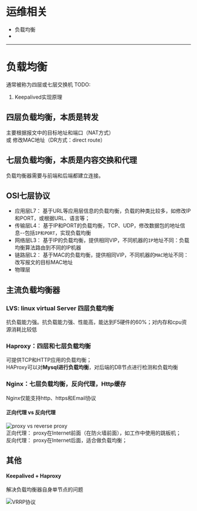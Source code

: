 # 运维相关

- 负载均衡
- 

---
# 负载均衡
通常被称为四层或七层交换机
TODO: 
1. Keepalived实现原理


## 四层负载均衡，本质是转发
主要根据报文中的目标地址和端口（NAT方式）   
或  修改MAC地址（DR方式：direct route）

## 七层负载均衡，本质是内容交换和代理
负载均衡器需要与前端和后端都建立连接。


## OSI七层协议
- 应用层L7： 基于URL等应用层信息的负载均衡，负载的种类比较多，如修改IP和PORT，或根据URL、语言等；
- 传输层L4： 基于IP和PORT的负载均衡，TCP、UDP，修改数据包的地址信息--包括`IP和PORT`，实现负载均衡
- 网络层L3： 基于IP的负载均衡，提供相同VIP，不同机器的`IP`地址不同：负载均衡算法路由到不同的IP机器
- 链路层L2： 基于MAC的负载均衡，提供相同VIP，不同机器的`MAC`地址不同：改写报文的目标MAC地址
- 物理层

## 主流负载均衡器
### LVS: linux virtual Server  四层负载均衡
抗负载能力强。抗负载能力强、性能高，能达到F5硬件的60%；对内存和cpu资源消耗比较低

### Haproxy：四层和七层负载均衡
可提供TCP和HTTP应用的负载均衡；   
HAProxy可以对**Mysql进行负载均衡**，对后端的DB节点进行检测和负载均衡    



### Nginx：七层负载均衡，反向代理，Http缓存
Nginx仅能支持http、https和Email协议


#### 正向代理 vs 反向代理
![proxy vs reverse proxy](https://i.stack.imgur.com/0qpxZ.png)   
正向代理： proxy在Internet前面（在防火墙前面），如工作中使用的跳板机；    
反向代理： proxy在Internet后面，适合做负载均衡；    


## 其他
#### Keepalived + Haproxy
解决负载均衡器自身单节点的问题

![VRRP协议](https://images2015.cnblogs.com/blog/1156343/201705/1156343-20170502134144039-761328242.png)  

